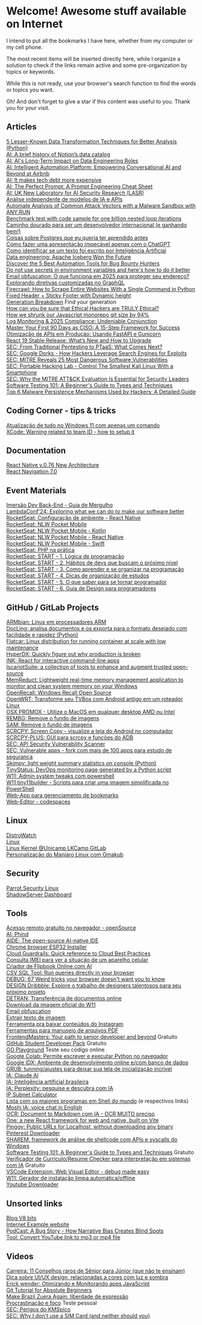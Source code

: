 # Welcome! Awesome stuff available on Internet

I intend to put all the bookmarks I have here, whether from my computer or my cell phone.

The most recent items will be inserted directly here, while I organize a solution to check if the links remain active and some pre-organization by topics or keywords.

While this is not ready, use your browser's search function to find the words or topics you want.

Oh! And don't forget to give a star if this content was useful to you. Thank you for your visit.

## Articles
[5 Lesser-Known Data Transformation Techniques for Better Analysis (Python)](https://www.kdnuggets.com/5-lesser-known-data-transformation-techniques-for-better-analysis)
<br>[AI: A brief history of Notion’s data catalog](https://www.notion.so/blog/a-brief-history-of-notions-data-catalog)
<br>[AI: AI's Long-Term Impact on Data Engineering Roles](https://dagster.io/blog/ai-and-data-engineering-roles)
<br>[AI: Intelligent Automation Platform: Empowering Conversational AI and Beyond at Airbnb](https://medium.com/airbnb-engineering/intelligent-automation-platform-empowering-conversational-ai-and-beyond-at-airbnb-869c44833ff2)
<br>[AI: It makes tech debt more expensive](https://www.gauge.sh/blog/ai-makes-tech-debt-more-expensive)
<br>[AI: The Perfect Prompt: A Prompt Engineering Cheat Sheet](https://medium.com/the-generator/the-perfect-prompt-prompt-engineering-cheat-sheet-d0b9c62a2bba)
<br>[AI: UK New Laboratory for AI Security Research (LASR)](https://www.linkedin.com/comm/pulse/uk-announces-new-laboratory-ai-security-research-ntvbe)
<br>[Análise independente de modelos de IA e APIs](https://artificialanalysis.ai)
<br>[Automate Analysis of Common Attack Vectors with a Malware Sandbox with ANY.RUN](https://www.linkedin.com/pulse/automate-analysis-common-attack-vectors-malware-sandbox-j5s4c/)
<br>[Benchmark test with code sample for one billion nested loop iterations](https://benjdd.com/languages/)
<br>[Caminho dourado para ser um desenvolvedor internacional (e ganhando bem!)](https://igor.marcossi.com/caminho-dourado)
<br>[Coisas sobre Postgres que eu queria ter aprendido antes](https://challahscript.com/what_i_wish_someone_told_me_about_postgres)
<br>[Como fazer uma apresentação impecável apenas com o ChatGPT](https://forbes.com.br/forbes-tech/2024/11/como-fazer-uma-apresentacao-impecavel-apenas-com-o-chatgpt)
<br>[Como identificar se um texto foi escrito por Inteligência Artificial](https://forbes.com.br/forbes-tech/2024/11/como-identificar-se-um-texto-foi-escrito-por-inteligencia-artificial)
<br>[Data engineering: Apache Iceberg Won the Future](https://blog.det.life/apache-iceberg-won-the-future-whats-next-for-2025-731635bfcb7a)
<br>[Discover the 5 Best Automation Tools for Bug Bounty Hunters](https://www.linkedin.com/pulse/discover-5-best-automation-tools-bug-bounty-hunters-qxghc/)
<br>[Do not use secrets in environment variables and here's how to do it better](https://www.nodejs-security.com/blog/do-not-use-secrets-in-environment-variables-and-here-is-how-to-do-it-better)
<br>[Email obfuscation: O que funciona em 2025 para proteger seu endereço?](https://spencermortensen.com/articles/email-obfuscation/)
<br>[Explorando diretivas customizadas no GraphQL](https://medium.com/profusion-engineering/explorando-diretivas-customizadas-no-graphql-d7830eb675e4)
<br>[Firecrawl: How to Scrape Entire Websites With a Single Command in Python](https://medium.datadriveninvestor.com/firecrawl-how-to-scrape-entire-websites-with-a-single-command-in-python-5a8940183c91)
<br>[Fixed Header + Sticky Footer with Dynamic height](https://medium.com/@DivyanshBatham/fixed-header-sticky-footer-with-dynamic-height-947f6669b981)
<br>[Generation Breakdown](https://www.usatoday.com/story/graphics/2024/10/08/generation-names-years-explained/74701974007/) Find your generation
<br>[How can you be sure that Ethical Hackers are TRULY Ethical?](https://www.linkedin.com/comm/pulse/how-can-you-sure-ethical-hackers-truly-the-cyber-security-hub-mep7e)
<br>[How we shrunk our Javascript monorepo git size by 94%](https://www.jonathancreamer.com/how-we-shrunk-our-git-repo-size-by-94-percent/)
<br>[Log Monitoring & 2025 Compliance: Undeniable Conjunction](https://www.linkedin.com/comm/pulse/log-monitoring-2025-compliance-undeniable-conjunction-gb5me)
<br>[Master Your First 90 Days as CISO: A 15-Step Framework for Success](https://www.linkedin.com/comm/pulse/master-your-first-90-days-ciso-15-step-framework-dpt2e)
<br>[Otimização de APIs em Produção: Usando FastAPI e Gunicorn](https://medium.com/data-hackers/otimiza%C3%A7%C3%A3o-de-apis-em-produ%C3%A7%C3%A3o-usando-fastapi-e-gunicorn-3eec9bd24ef4)
<br>[React 19 Stable Release: What’s New and How to Upgrade](https://dev.to/gladiatorsbattle/react-19-stable-release-whats-new-and-how-to-upgrade-299d)
<br>[SEC: From Traditional Pentesting to PTaaS: What Comes Next?](https://www.linkedin.com/comm/pulse/from-traditional-pentesting-ptaas-what-comes-next-qytne)
<br>[SEC: Google Dorks - How Hackers Leverage Search Engines for Exploits](https://www.linkedin.com/comm/pulse/google-dorks-how-hackers-leverage-search-engines-exploits-nwlgc)
<br>[SEC: MITRE Reveals 25 Most Dangerous Software Vulnerabilities](https://www.linkedin.com/comm/pulse/mitre-reveals-25-most-dangerous-software-vulnerabilities-sqb8e)
<br>[SEC: Portable Hacking Lab - Control The Smallest Kali Linux With a Smartphone](https://www.mobile-hacker.com/2024/10/04/portable-hacking-lab-control-the-smallest-kali-linux-with-a-smartphone/)
<br>[SEC: Why the MITRE ATT&CK Evaluation Is Essential for Security Leaders](https://www.linkedin.com/comm/pulse/why-mitre-attck-evaluation-essential-security-leaders-eqq6c)
<br>[Software Testing 101: A Beginner's Guide to Types and Techniques](https://www.linkedin.com/comm/pulse/software-testing-101-beginners-guide-types-techniques-wgphc)
<br>[Top 6 Malware Persistence Mechanisms Used by Hackers: A Detailed Guide](https://www.linkedin.com/comm/pulse/top-6-malware-persistence-mechanisms-used-hackers-detailed-ey45c)

## Coding Corner - tips & tricks
[Atualização de tudo no Windows 11 com apenas um comando](https://www.techtudo.com.br/dicas-e-tutoriais/2024/10/como-atualizar-todos-os-aplicativos-do-windows-com-apenas-um-comando-edsoftwares.ghtml)
<br>[XCode: Warning related to team ID - how to setup it](https://stackoverflow.com/questions/56616238/warning-for-xcode-capabilities-for-project-may-not-function-correctly-because)

## Documentation
[React Native v.0.76 New Architecture](https://reactnative.dev/blog/2024/10/23/the-new-architecture-is-here)
<br>[React Navigation 7.0](https://reactnavigation.org/blog/2024/11/06/react-navigation-7.0/)

## Event Materials
[Imersão Dev Back-End - Guia de Mergulho](https://grupoalura.notion.site/imersao-dev-back-end-guia-de-mergulho)
<br>[LambdaConf'24: Exploring what we can do to make our software better](https://v5.chriskrycho.com/elsewhere/seeing-like-a-programmer/)
<br>[RocketSeat: Configuração de ambiente - React Native](https://docs-rocketseat.notion.site/Configura-o-de-ambiente-React-Native-149395da577080fcad5df7ef11473819)
<br>[RocketSeat: NLW Pocket Mobile](https://efficient-sloth-d85.notion.site/NLW-POCKET-Mobile-Guia-do-evento-08846d7bb67b462cad5959836f473474)
<br>[RocketSeat: NLW Pocket Mobile - Kotlin](https://docs-rocketseat.notion.site/Configura-o-de-ambiente-Kotlin-c923ba2a40984cf9aa5aad7f9db70ccd)
<br>[RocketSeat: NLW Pocket Mobile - React Native](https://docs-rocketseat.notion.site/Configura-o-de-ambiente-React-Native-149395da577080fcad5df7ef11473819)
<br>[RocketSeat: NLW Pocket Mobile - Swift](https://docs-rocketseat.notion.site/Configura-o-de-ambiente-Swift-149395da57708058bcc3d3fc6926be82)
<br>[RocketSeat: PHP na prática](https://efficient-sloth-d85.notion.site/PHP-Na-pr-tica-1a9130cb4e424706a03435bdb36e4205)
<br>[RocketSeat: START - 1. Lógica de programação](https://drive.google.com/file/d/1GUe56knQrj_nCaXA6yFuIZYYPesAFa3X/view)
<br>[RocketSeat: START - 2. Hábitos de devs que buscam o próximo nível](https://efficient-sloth-d85.notion.site/7-H-bitos-de-devs-que-buscam-o-pr-ximo-n-vel-17a4ea0ed7874a059227e4f223b37d06)
<br>[RocketSeat: START - 3. Como aprender e se organizar na programação](https://efficient-sloth-d85.notion.site/Guia-para-Aprender-a-Aprender-e-se-Organizar-na-Programa-o-em-2025-b8913dbe262e4a8780dc01ce93ea3b00)
<br>[RocketSeat: START - 4. Dicas de organização de estudos](https://drive.google.com/file/d/1nSF9JIcqA70WxpknX5EoqoNtI2Rq8XJz/view)
<br>[RocketSeat: START - 5. O que saber para se tornar programador](https://drive.google.com/file/d/1QCuEO-NcN5inxQdLsG-SUcOq1h9xpVZv/view)
<br>[RocketSeat: START - 6. Guia de Design para programadores](https://efficient-sloth-d85.notion.site/Guia-de-Design-para-Programadores-Criando-interfaces-eficientes-e-otimizando-c-digos-ffb0b7100e4a403e827a8391c371e7a1)

## GitHub / GitLab Projects
[ARMbian: Linux em processadores ARM](https://github.com/ophub/amlogic-s9xxx-armbian)
<br>[DocLing: analisa documentos e os exporta para o formato desejado com facilidade e rapidez (Python)](https://github.com/DS4SD/docling)
<br>[Flatcar: Linux distribution for running container at scale with low maintenance](https://github.com/flatcar/Flatcar)
<br>[HyperDX: Quickly figure out why production is broken](https://github.com/hyperdxio/hyperdx/tree/v2)
<br>[INK: React for interactive command-line apps](https://github.com/vadimdemedes/ink)
<br>[IscariotSuite: a collection of tools to enhance and augment trusted open-source](https://gitlab.com/badsectorlabs/iscariot-suite)
<br>[MemReduct: Lightweight real-time memory management application to monitor and clean system memory on your Windows](https://github.com/henrypp/memreduct)
<br>[OpenRecall: Windows Recall Open Source](https://github.com/openrecall/openrecall)
<br>[OpenWRT: Transforme seu TVBox com Android antigo em um roteador Linux](https://github.com/ophub/amlogic-s9xxx-openwrt)
<br>[OSX PROMOX - Utilize o MacOS em qualquer desktop AMD ou Intel](https://github.com/luchina-gabriel/OSX-PROXMOX)
<br>[REMBG: Remove o fundo de imagens](https://github.com/danielgatis/rembg)
<br>[SAM: Remove o fundo de imagens](https://github.com/mrsyee/sam-remove-background)
<br>[SCRCPY: Screen Copy - visualize a tela do Android no computador](https://github.com/Genymobile/scrcpy)
<br>[SCRCPY-PLUS: GUI para scrcpy e funções do ADB](https://github.com/frontesque/scrcpy-plus)
<br>[SEC: API Security Vulnerability Scanner](https://github.com/cerberauth/vulnapi)
<br>[SEC: Vulnerable apps - fork com mais de 100 apps para estudo de segurança](https://github.com/vulnerable-apps)
<br>[Skimpy: light weight summary statistics on console (Python)](https://github.com/aeturrell/skimpy)
<br>[TinyStatus: DevOps monitoring page generated by a Python script](https://github.com/harsxv/tinystatus)
<br>[W11: Admin system tweaks com powershell](https://github.com/christitustech/winutil)
<br>[W11 tiny11builder - Scripts para criar uma imagem simplificada no PowerShell](https://github.com/ntdevlabs/tiny11builder)
<br>[Web-App para gerenciamento de bookmarks](https://github.com/blakewatson/bookmarks)
<br>[Web-Editor - codespaces](https://docs.github.com/en/codespaces/developing-in-codespaces/web-based-editor)

## Linux
[DistroWatch](https://distrowatch.com)
<br>[Linux](https://www.linux.com)
<br>[Linux Kernel @Unicamp LKCamp GitLab](https://lkcamp.gitlab.io/lkcamp_docs/)
<br>[Personalização do Manjaro Linux com Omakub](https://www.akitaonrails.com/2024/10/30/omakub-pra-manjaro-e-archwsl)

## Security
[Parrot Security Linux](https://parrotsec.org)
<br>[ShadowServer Dashboard](https://dashboard.shadowserver.org/#web-cves)

## Tools
[Acesso remoto gratuito no navegador - openSource](https://www.dwservice.net)
<br>[AI: Phind](https://www.phind.com)
<br>[AIDE: The open-source AI-native IDE](https://aide.dev)
<br>[Chrome browser ESP32 Installer](https://flasher.pdxlocs.com)
<br>[Cloud Guardrails: Quick reference to Cloud Best Practices](https://www.cloudguardrails.com)
<br>[Consulta IMEI para ver a situação de um aparelho celular](http://www.anatel.gov.br/celularlegal)
<br>[Criador de Flipbook Online com AI](https://fliphtml5.com)
<br>[CSV SQL Tool: Run queries directly in your browser](https://csvsqltool.com)
<br>[DEBUG: 67 Weird tricks your browser doesn't want you to know](https://alan.norbauer.com/articles/browser-debugging-tricks)
<br>[DESIGN Dribbble: Explore o trabalho de designers talentosos para seu próximo projeto](https://dribbble.com)
<br>[DETRAN: Transferência de documentos online](https://www.transferenciadigital.detran.sp.gov.br)
<br>[Download da imagem oficial do W11](https://www.microsoft.com/en-us/software-download/windows11)
<br>[Email obfuscation](https://www.albionresearch.com/tools/obfuscator)
<br>[Extrair texto de imagem](https://www.imagetotext.info/)
<br>[Ferramenta pra baixar conteúdos do Instagram](https://snapinsta.app/pt)
<br>[Ferramentas para manuseio de arquivos PDF](https://www.ilovepdf.com)
<br>[FrontendMasters: Your path to senior developer and beyond](https://frontendmasters.com) Gratuito
<br>[GitHub Student Developer Pack](https://education.github.com/pack) Gratuito
<br>[GO Playground](https://go.dev/play/) Teste seu código online
<br>[Google Colab: Permite escrever e executar Python no navegador](https://colab.research.google.com)
<br>[Google IDX: Ambiente de desenvolvimento online e/com banco de dados](https://idx.google.com)
<br>[GRUB: tunning/ajustes para deixar sua tela de inicialização incrível](https://www.edivaldobrito.com.br/mudar-o-visual-do-grub-com-o-tema-vimix/)
<br>[IA: Claude AI](https://claude.ai)
<br>[IA: Inteligência artificial brasileira](https://www.maritaca.ai)
<br>[IA: Perplexity: pesquise e descubra com IA](https://www.perplexity.ai)
<br>[IP Subnet Calculator](https://www.calculator.net/ip-subnet-calculator.html)
<br>[Lista com os maiores programas em Shell do mundo](https://github.com/oils-for-unix/oils/wiki/The-Biggest-Shell-Programs-in-the-World) (e respectivos links)
<br>[Moshi IA: voice chat in English](https://moshi.chat/?queue_id=talktomoshi)
<br>[OCR: Document to Markdown com IA - OCR MUITO preciso](https://llamaocr.com)
<br>[One: a new React framework for web and native, built on Vite](https://onestack.dev)
<br>[Pinggy: Public URLs for Localhost, without downloading any binary](https://pinggy.io)
<br>[Pinterest Downloader](https://pinterestdownloader.com)
<br>[SHAREM: framework de análise de shellcode com APIs e syscalls do Windows](https://github.com/Bw3ll/sharem)
<br>[Software Testing 101: A Beginner's Guide to Types and Techniques](https://www.linkedin.com/comm/pulse/software-testing-101-beginners-guide-types-techniques-wgphc) Gratuito
<br>[Verificador de Currículo/Resume Checker para interpretação em sistemas com IA](https://www.resumego.net/resume-checker/) Gratuito
<br>[VSCode Extension: Web Visual Editor - debug made easy](https://marketplace.visualstudio.com/items?itemName=Urin.vscode-web-visual-editor)
<br>[W11: Gerador de instalação limpa automática/offline](https://schneegans.de/windows/unattend-generator/)
<br>[Youtube Downloader](https://www.y2mate.com)

## Unsorted links
[Blog V8 bits](https://v8bits.blogspot.com/)
<br>[Internet Example website](http://www.example.com)
<br>[PodCast: A Bug Story - How Narrative Bias Creates Blind Spots](https://spec.fm/podcasts/developer-tea/167202)
<br>[Tool: Convert YouTube link to mp3 or mp4 file](https://youtube-to-mp3.org/mp3-convert/)

## Videos
[Carreira: 11 Conselhos raros de Sênior para Júnior (que não te ensinam)](https://m.youtube.com/watch?v=rTcS0raY4F0)
<br>[Dica sobre UI/UX design, relacionadas a cores com luz e sombra](https://youtube.com/shorts/8_mq15b7CeI?si=_X1fiBpHpLsLiML3)
<br>[Erick wender: Otimizando e Monitorando apps JavaScript](https://m.youtube.com/watch?v=Q8omqWTT3Yk)
<br>[Git Tutorial for Absolute Beginners](https://www.youtube.com/watch?v=CvUiKWv2-C0)
<br>[Make Brazil Zuera Again: liberdade de expressão](https://youtube.com/shorts/dFZSbuMHMmE?si=AihQrneIi3jV-wGe)
<br>[Procrastinação e foco](https://www.linkedin.com/posts/teresa-macedo_procrastinaaexaeto-propaejsito-bemestar-activity-7264253553995640832-9l_N) Teste pessoal
<br>[SEC: Perigos do KMSpico](https://m.youtube.com/watch?v=sEU1CfOV-LA)
<br>[SEC: Why I don't use a SIM Card (and neither should you)](https://www.youtube.com/watch?v=4Dei2buz1X0)
